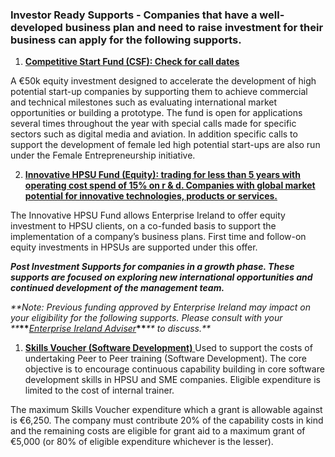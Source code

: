 ### Investor Ready Supports - Companies that have a well-developed business plan and need to raise investment for their business can apply for the following supports.

1. **[Competitive Start Fund \(CSF\): Check for call dates](http://www.enterprise-ireland.com/EI_Corporate/en/funding-supports/Company/HPSU-Funding/Competitive-Start-Fund-CSF-.html)**[ ](http://www.enterprise-ireland.com/EI_Corporate/en/funding-supports/Company/HPSU-Funding/Competitive-Start-Fund-CSF-.html)

  A €50k equity investment designed to accelerate the development of high potential start-up companies by supporting them to achieve commercial and technical milestones such as evaluating international market opportunities or building a prototype. The fund is open for applications several times throughout the year with special calls made for specific sectors such as digital media and aviation. In addition specific calls to support the development of female led high potential start-ups are also run under the Female Entrepreneurship initiative.

2. **[Innovative HPSU Fund \(Equity\): trading for less than 5 years with operating cost spend of 15% on r & d. Companies with global market potential for innovative technologies, products or services.](http://www.enterprise-ireland.com/en/Funding-Supports/Company/HPSU-Funding/Innovative-HPSU-fund.html)**[ ](http://www.enterprise-ireland.com/en/Funding-Supports/Company/HPSU-Funding/Innovative-HPSU-fund.html)

  The Innovative HPSU Fund allows Enterprise Ireland to offer equity investment to HPSU clients, on a co-funded basis to support the implementation of a company’s business plans. First time and follow-on equity investments in HPSUs are supported under this offer.

  _**Post Investment Supports for companies in a growth phase. These supports are focused on exploring new international opportunities and continued development of the management team.**_

  _**Note: Previous funding approved by Enterprise Ireland may impact on your eligibility for the following supports. Please consult with your **_**\*\***[_Enterprise Ireland Adviser_](http://www.enterprise-ireland.com/en/About-Us/Our-People/DA%20Finder/)**\*\***_** to discuss.**_

  1. [**Skills Voucher \(Software Development\)**](http://www.enterprise-ireland.com/EI_Corporate/en/funding-supports/Company/HPSU-Funding/Skills-Voucher-Software-Development.html)[ ](http://www.enterprise-ireland.com/EI_Corporate/en/funding-supports/Company/HPSU-Funding/Skills-Voucher-Software-Development.html)Used to support the costs of undertaking Peer to Peer training \(Software Development\). The core objective is to encourage continuous capability building in core software development skills in HPSU and SME companies. Eligible expenditure is limited to the cost of internal trainer.

  The maximum Skills Voucher expenditure which a grant is allowable against is €6,250. The company must contribute 20% of the capability costs in kind and the remaining costs are eligible for grant aid to a maximum grant of €5,000 \(or 80% of eligible expenditure whichever is the lesser\).

   

